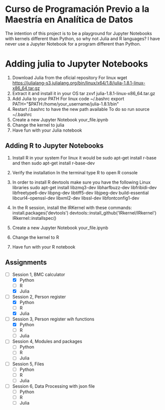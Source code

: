 

# Curso de Programación Previo a la Maestría en Analítica de Datos
The intention of this project is to be a playground for Jupyter Notebooks with kernels different than Python, so why not Julia and R languages?
I have never use a Jupyter Notebook for a program different than Python.

# Adding julia to Jupyter Notebooks

1. Download Julia from the oficial repository
    For linux wget https://julialang-s3.julialang.org/bin/linux/x64/1.8/julia-1.8.1-linux-x86_64.tar.gz
2. Extract it and install it in your OS
    tar zxvf julia-1.8.1-linux-x86_64.tar.gz
3. Add Julia to your PATH
    For linux code ~/.bashrc
    export PATH="$PATH:/home/your_username/julia-1.8.1/bin"
4. Restart /.bashrc to have the new path available
    To do so run source ~/.bashrc
5. Create a new Jupyter Notebook your_file.ipynb 
6. Change the kernel to julia
7. Have fun with your Julia notebook


## Adding R to Jupyter Notebooks

 1. Install R in your system
    For linux it would be 
    sudo apt-get install r-base
    and then
    sudo apt-get install r-base-dev

2. Verify the installation
    In the terminal type R to open R console

3. In order to install R devtools make sure you have the following Linux libraries
    sudo apt-get install libzmq3-dev libharfbuzz-dev libfribidi-dev libfreetype6-dev libpng-dev libtiff5-dev libjpeg-dev build-essential libcurl4-openssl-dev libxml2-dev libssl-dev libfontconfig1-dev

3. In the R session, install the IRKernel with these commands:
    install.packages('devtools')
    devtools::install_github('IRkernel/IRkernel')
    IRkernel::installspec()
4. Create a new Jupyter Notebook your_file.ipynb 
5. Change the kernel to R
6. Have fun with your R notebook

## Assignments

- [ ] Session 1, BMC calculator
  - [x] Python
  - [ ] R
  - [x] Julia
- [ ] Session 2, Person register
  - [x] Python
  - [ ] R
  - [x] Julia
- [ ] Session 3, Person register wih functions
  - [x] Python
  - [ ] R
  - [ ] Julia
- [ ] Session 4, Modules and packages
  - [ ] Python
  - [ ] R
  - [ ] Julia
- [ ] Session 5, Files
  - [ ] Python
  - [ ] R
  - [ ] Julia
- [ ] Session 6, Data Processing with json file
  - [ ] Python
  - [ ] R
  - [ ] Julia 